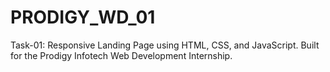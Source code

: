 # PRODIGY_WD_01
Task-01: Responsive Landing Page using HTML, CSS, and JavaScript. Built for the Prodigy Infotech Web Development Internship.
